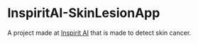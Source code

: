 # InspiritAI-SkinLesionApp

A project made at [Inspirit AI](https://inspiritai.com) that is made to detect skin cancer.
